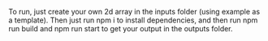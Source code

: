 To run, just create your own 2d array in the inputs folder (using example as a template).
Then just run npm i to install dependencies, and then run npm run build and npm run start to get your output in the outputs folder.
